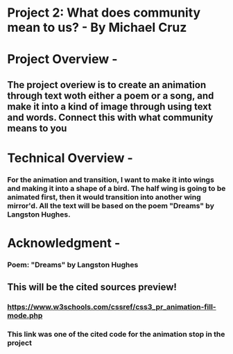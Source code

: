 # Project 2: What does community mean to us? - By Michael Cruz

# Project Overview -
## The project overiew is to create an animation through text woth either a poem or a song, and make it into a kind of image through using text and words. Connect this with what community means to you


# Technical Overview - 
### For the animation and transition, I want to make it into wings and making it into a shape of a bird. The half wing is going to be animated first, then it would transition into another wing mirror'd. All the text will be based on the poem "Dreams" by Langston Hughes.

# Acknowledgment -
### Poem: "Dreams" by Langston Hughes 
## This will be the cited sources preview!
### https://www.w3schools.com/cssref/css3_pr_animation-fill-mode.php
### This link was one of the cited code for the animation stop in the project